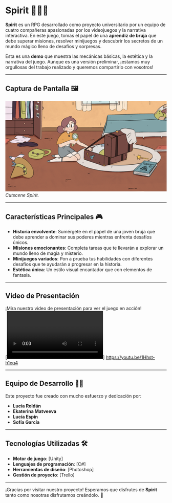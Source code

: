 # Spirit 🧙‍♀️✨

**Spirit** es un RPG desarrollado como proyecto universitario por un equipo de cuatro compañeras apasionadas por los videojuegos y la narrativa interactiva. En este juego, tomas el papel de una **aprendiz de bruja** que debe superar misiones, resolver minijuegos y descubrir los secretos de un mundo mágico lleno de desafíos y sorpresas.

Esta es una **demo** que muestra las mecánicas básicas, la estética y la narrativa del juego. Aunque es una versión preliminar, ¡estamos muy orgullosas del trabajo realizado y queremos compartirlo con vosotros!

---

## Captura de Pantalla 🖼️
![Captura 1](resources/Escena3.png)  
*Cutscene Spirit.*  

---

## Características Principales 🎮

- **Historia envolvente**: Sumérgete en el papel de una joven bruja que debe aprender a dominar sus poderes mientras enfrenta desafíos únicos.
- **Misiones emocionantes**: Completa tareas que te llevarán a explorar un mundo lleno de magia y misterio.
- **Minijuegos variados**: Pon a prueba tus habilidades con diferentes desafíos que te ayudarán a progresar en la historia.
- **Estética única**: Un estilo visual encantador que con elementos de fantasía.

---

## Video de Presentación 

¡Mira nuestro video de presentación para ver el juego en acción!  
[![Video](resources/SpiritGameplayV1.mp4)]
https://youtu.be/1Hhst-h1eq4

---

## Equipo de Desarrollo 👩‍💻

Este proyecto fue creado con mucho esfuerzo y dedicación por:

- **Lucía Roldán**  
- **Ekaterina Matveeva** 
- **Lucía Espín** 
- **Sofía García** 

---

## Tecnologías Utilizadas 🛠️

- **Motor de juego**: [Unity]  
- **Lenguajes de programación**: [C#]  
- **Herramientas de diseño**: [Photoshop]  
- **Gestión de proyecto**: [Trello]  

---

¡Gracias por visitar nuestro proyecto! Esperamos que disfrutes de **Spirit** tanto como nosotras disfrutamos creándolo. 🌟  

